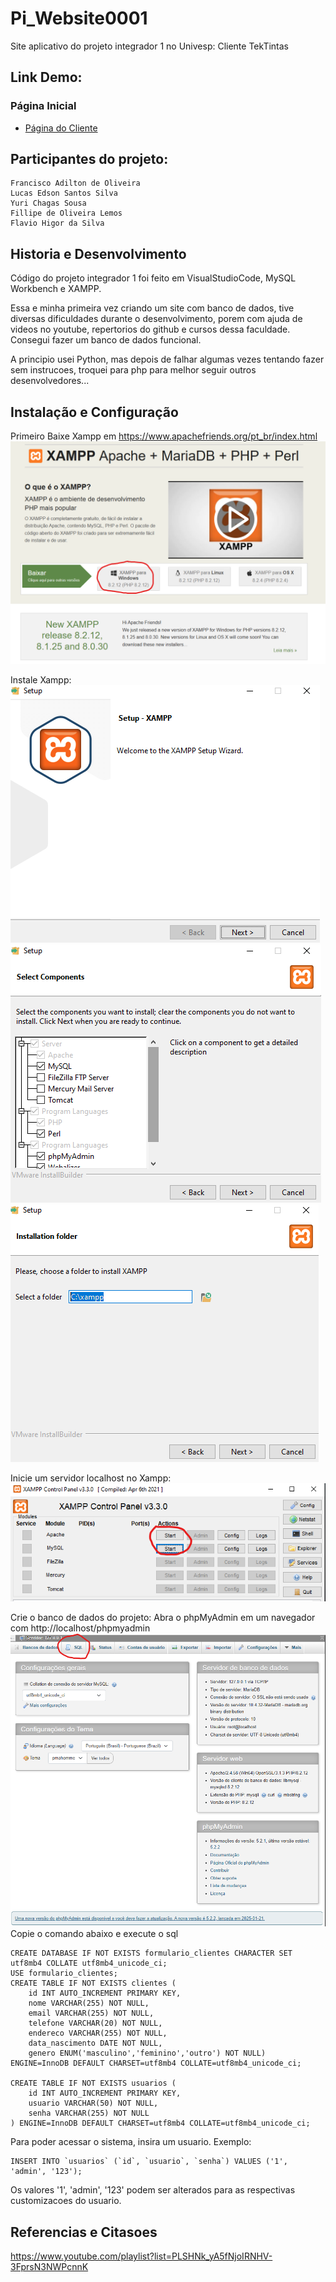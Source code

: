 # Pi_Website0001
Site aplicativo do projeto integrador 1 no Univesp:
Cliente TekTintas

## Link Demo:

### Página Inicial

* [Página do Cliente]()

## Participantes do projeto:
```
Francisco Adilton de Oliveira
Lucas Edson Santos Silva
Yuri Chagas Sousa
Fillipe de Oliveira Lemos
Flavio Higor da Silva
```
## Historia e Desenvolvimento

Código do projeto integrador 1 foi feito em VisualStudioCode, MySQL Workbench e XAMPP.

Essa e minha primeira vez criando um site com banco de dados, tive diversas dificuldades durante o desenvolvimento, porem com ajuda de videos no youtube, repertorios do github e cursos dessa faculdade. Consegui fazer um banco de dados funcional.

A principio usei Python, mas depois de falhar algumas vezes tentando fazer sem instrucoes, troquei para php para melhor seguir outros desenvolvedores...

## Instalação e Configuração

Primeiro Baixe Xampp em https://www.apachefriends.org/pt_br/index.html
![Site onde baixa Xampp](imagens/BaixeXampp.png)

Instale Xampp:
![Ao abrir o instalador pressione next](imagens/passo1.png)
![Para o funcionamento do site somente o MYSQL e phpMyAdmin são necessários](imagens/passo2.png)
![Escolha uma pasta onde o Xampp e o site vão ficar hospedados](imagens/passo3.png)

Inicie um servidor localhost no Xampp:
![Ao abrir o Xampp inicie o servidor](imagens/Iniciehospedagem.png)

Crie o banco de dados do projeto:
Abra o phpMyAdmin em um navegador com http://localhost/phpmyadmin
![Interface do phpMyAdmin](imagens/phpMyAdmin.png)
Copie o comando abaixo e execute o sql
```
CREATE DATABASE IF NOT EXISTS formulario_clientes CHARACTER SET utf8mb4 COLLATE utf8mb4_unicode_ci;
USE formulario_clientes;
CREATE TABLE IF NOT EXISTS clientes (
    id INT AUTO_INCREMENT PRIMARY KEY, 
    nome VARCHAR(255) NOT NULL,        
    email VARCHAR(255) NOT NULL,       
    telefone VARCHAR(20) NOT NULL,     
    endereco VARCHAR(255) NOT NULL,    
    data_nascimento DATE NOT NULL,     
    genero ENUM('masculino','feminino','outro') NOT NULL)
ENGINE=InnoDB DEFAULT CHARSET=utf8mb4 COLLATE=utf8mb4_unicode_ci;

CREATE TABLE IF NOT EXISTS usuarios (
    id INT AUTO_INCREMENT PRIMARY KEY,
    usuario VARCHAR(50) NOT NULL,
    senha VARCHAR(255) NOT NULL 
) ENGINE=InnoDB DEFAULT CHARSET=utf8mb4 COLLATE=utf8mb4_unicode_ci;
```

Para poder acessar o sistema, insira um usuario.
Exemplo:
```
INSERT INTO `usuarios` (`id`, `usuario`, `senha`) VALUES ('1', 'admin', '123');
```
Os valores '1', 'admin', '123' podem ser alterados para as respectivas customizacoes do usuario.

## Referencias e Citasoes

https://www.youtube.com/playlist?list=PLSHNk_yA5fNjoIRNHV-3FprsN3NWPcnnK
